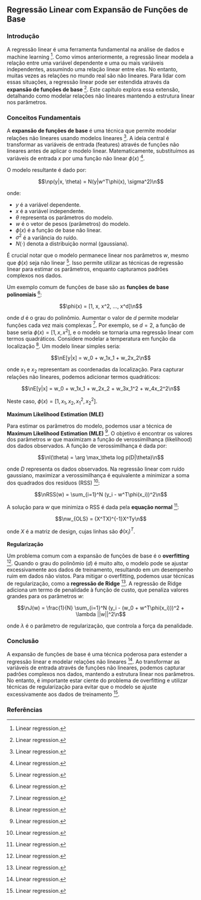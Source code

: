 ## Regressão Linear com Expansão de Funções de Base

### Introdução
A regressão linear é uma ferramenta fundamental na análise de dados e machine learning [^1]. Como vimos anteriormente, a regressão linear modela a relação entre uma variável dependente e uma ou mais variáveis independentes, assumindo uma relação linear entre elas. No entanto, muitas vezes as relações no mundo real são não lineares. Para lidar com essas situações, a regressão linear pode ser estendida através da **expansão de funções de base** [^1]. Este capítulo explora essa extensão, detalhando como modelar relações não lineares mantendo a estrutura linear nos parâmetros.

### Conceitos Fundamentais

A **expansão de funções de base** é uma técnica que permite modelar relações não lineares usando modelos lineares [^1]. A ideia central é transformar as variáveis de entrada (features) através de funções não lineares antes de aplicar o modelo linear. Matematicamente, substituímos as variáveis de entrada $x$ por uma função não linear $\phi(x)$ [^1].

O modelo resultante é dado por:

$$\np(y|x, \theta) = N(y|w^T\phi(x), \sigma^2)\n$$

onde:
*   $y$ é a variável dependente.
*   $x$ é a variável independente.
*   $\theta$ representa os parâmetros do modelo.
*   $w$ é o vetor de pesos (parâmetros) do modelo.
*   $\phi(x)$ é a função de base não linear.
*   $\sigma^2$ é a variância do ruído.
*   $N(\cdot)$ denota a distribuição normal (gaussiana).

É crucial notar que o modelo permanece linear nos parâmetros $w$, mesmo que $\phi(x)$ seja não linear [^1]. Isso permite utilizar as técnicas de regressão linear para estimar os parâmetros, enquanto capturamos padrões complexos nos dados.

Um exemplo comum de funções de base são as **funções de base polinomiais** [^1]:

$$\phi(x) = [1, x, x^2, ..., x^d]\n$$

onde $d$ é o grau do polinômio. Aumentar o valor de $d$ permite modelar funções cada vez mais complexas [^1]. Por exemplo, se $d=2$, a função de base seria $\phi(x) = [1, x, x^2]$, e o modelo se tornaria uma regressão linear com termos quadráticos.
Considere modelar a temperatura em função da localização [^1]. Um modelo linear simples seria:

$$\nE[y|x] = w_0 + w_1x_1 + w_2x_2\n$$

onde $x_1$ e $x_2$ representam as coordenadas da localização. Para capturar relações não lineares, podemos adicionar termos quadráticos:

$$\nE[y|x] = w_0 + w_1x_1 + w_2x_2 + w_3x_1^2 + w_4x_2^2\n$$

Neste caso, $\phi(x) = [1, x_1, x_2, x_1^2, x_2^2]$.

**Maximum Likelihood Estimation (MLE)**

Para estimar os parâmetros do modelo, podemos usar a técnica de **Maximum Likelihood Estimation (MLE)** [^1]. O objetivo é encontrar os valores dos parâmetros $w$ que maximizam a função de verossimilhança (likelihood) dos dados observados. A função de verossimilhança é dada por:

$$\nl(\theta) = \arg \max_\theta log p(D|\theta)\n$$

onde $D$ representa os dados observados.
Na regressão linear com ruído gaussiano, maximizar a verossimilhança é equivalente a minimizar a soma dos quadrados dos resíduos (RSS) [^1]:

$$\nRSS(w) = \sum_{i=1}^N (y_i - w^T\phi(x_i))^2\n$$

A solução para $w$ que minimiza o RSS é dada pela **equação normal** [^1]:

$$\nw_{OLS} = (X^TX)^{-1}X^Ty\n$$

onde $X$ é a matriz de design, cujas linhas são $\phi(x_i)^T$.

**Regularização**

Um problema comum com a expansão de funções de base é o **overfitting** [^1]. Quando o grau do polinômio ($d$) é muito alto, o modelo pode se ajustar excessivamente aos dados de treinamento, resultando em um desempenho ruim em dados não vistos. Para mitigar o overfitting, podemos usar técnicas de regularização, como a **regressão de Ridge** [^1]. A regressão de Ridge adiciona um termo de penalidade à função de custo, que penaliza valores grandes para os parâmetros $w$:

$$\nJ(w) = \frac{1}{N} \sum_{i=1}^N (y_i - (w_0 + w^T\phi(x_i)))^2 + \lambda ||w||^2\n$$

onde $\lambda$ é o parâmetro de regularização, que controla a força da penalidade.

### Conclusão
A expansão de funções de base é uma técnica poderosa para estender a regressão linear e modelar relações não lineares [^1]. Ao transformar as variáveis de entrada através de funções não lineares, podemos capturar padrões complexos nos dados, mantendo a estrutura linear nos parâmetros. No entanto, é importante estar ciente do problema de overfitting e utilizar técnicas de regularização para evitar que o modelo se ajuste excessivamente aos dados de treinamento [^1].

### Referências
[^1]:  Linear regression.
<!-- END -->
